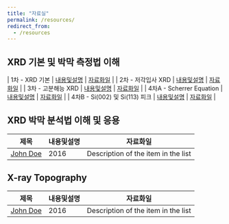 ```yaml
---
title: "자료실"
permalink: /resources/
redirect_from:
  - /resources
---
```


## XRD 기본 및 박막 측정법 이해

<!-- | 제목          | 내용및설명   | 자료화일                                                       |
| --------        | ------ | ------------------------------------------------------------ | -->
| 1차 - XRD 기본      | [내용및설명](/resources/basic/1_XRD_basic_info/)   | [자료화일](/resources/basic/1_XRD_basic/)                          |
| 2차 - 저각입사 XRD    | [내용및설명](/resources/basic/2_XRD_low_angle_info/)   | [자료화일](/resources/basic/2_XRD_low_angle/)                          |
| 3차 - 고분해능 XRD     | [내용및설명](/resources/basic/3_high_res_XRD_info/)   | [자료화일](/resources/basic/3_high_res_XRD/)                          |
| 4차A - Scherrer Equation     | [내용및설명](/resources/basic/4_A-Scherrer_info/)   | [자료화일](/resources/basic/4_A-Scherrer/)                          |
| 4차B - Si(002) 및 Si(113) 피크     | [내용및설명](/resources/basic/4_B-Si_002___113__peak_info/)   | [자료화일](/resources/basic/4_B-Si_002___113__peak_info/)                          |

## XRD 박막 분석법 이해 및 응용

| 제목            | 내용및설명   | 자료화일                                                       |
| --------         | ------ | ------------------------------------------------------------ |
| [John Doe](#)    | 2016   | Description of the item in the list                          |

## X-ray Topography

| 제목            | 내용및설명   | 자료화일                                                       |
| --------         | ------ | ------------------------------------------------------------ |
| [John Doe](#)    | 2016   | Description of the item in the list                          |